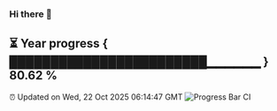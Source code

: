 ### Hi there 👋
⏳ Year progress { ████████████████████████▁▁▁▁▁▁ } 80.62 %
---
⏰ Updated on Wed, 22 Oct 2025 06:14:47 GMT
![Progress Bar CI](https://github.com/Moyi321/Moyi321/workflows/Progress%20Bar%20CI/badge.svg)

